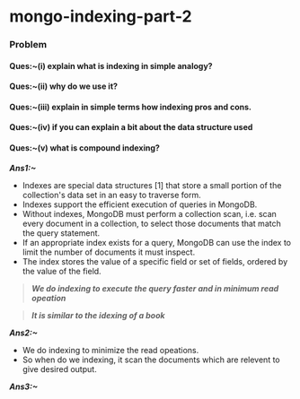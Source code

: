 # mongo-indexing-part-2
### Problem
#### Ques:~(i) explain what is indexing in simple analogy?
#### Ques:~(ii) why do we use it?
#### Ques:~(iii) explain in simple terms how indexing pros and cons.
#### Ques:~(iv) if you can explain a bit about the data structure used
#### Ques:~(v) what is compound indexing?

***Ans1:~***

- Indexes are special data structures [1] that store a small portion of the collection's data set in an easy to traverse form.
- Indexes support the efficient execution of queries in MongoDB.
-  Without indexes, MongoDB must perform a collection scan, i.e. scan every document in a collection, to select those documents that match the query statement. 
-  If an appropriate index exists for a query, MongoDB can use the index to limit the number of documents it must inspect.
-   The index stores the value of a specific field or set of fields, ordered by the value of the field.
> ***We do indexing to execute the query faster and in minimum read opeation***

> ***It is similar to the idexing of a book***

***Ans2:~***
- We do indexing to minimize the read opeations.
- So when do we indexing, it scan the documents which are relevent to give desired output.

***Ans3:~***


